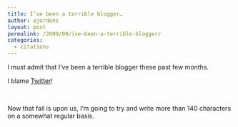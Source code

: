 ```yaml
---
title: I’ve been a terrible blogger…
author: ajordens
layout: post
permalink: /2009/09/ive-been-a-terrible-blogger/
categories:
  - citations
---
```

I must admit that I’ve been a terrible blogger these past few months.

I blame [Twitter][1]!

&#160;

Now that fall is upon us, I’m going to try and write more than 140 characters on a somewhat regular basis.&#160;

 [1]: http://twitter.com/ajordens